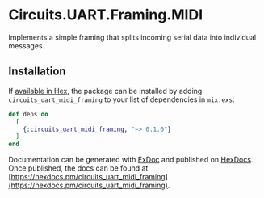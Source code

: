 # Circuits.UART.Framing.MIDI

Implements a simple framing that splits incoming serial data into individual
messages.

## Installation

If [available in Hex](https://hex.pm/docs/publish), the package can be installed
by adding `circuits_uart_midi_framing` to your list of dependencies in
`mix.exs`:

```elixir
def deps do
  [
    {:circuits_uart_midi_framing, "~> 0.1.0"}
  ]
end
```

Documentation can be generated with [ExDoc](https://github.com/elixir-lang/ex_doc)
and published on [HexDocs](https://hexdocs.pm). Once published, the docs can
be found at [https://hexdocs.pm/circuits_uart_midi_framing](https://hexdocs.pm/circuits_uart_midi_framing).

